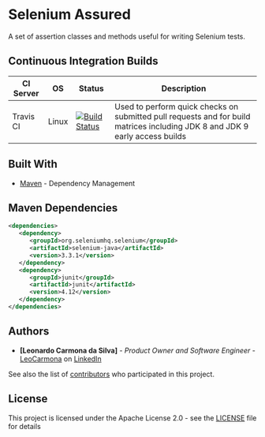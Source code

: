 # Selenium Assured

A set of assertion classes and methods useful for writing Selenium tests.

## Continuous Integration Builds

| CI Server | OS      | Status | Description |
| --------- | ------- | ------ | ----------- |
| Travis CI | Linux   | [![Build Status](https://travis-ci.org/QACore/Selenium-Assured.svg?branch=master)](https://travis-ci.org/QACore/Selenium-Assured) | Used to perform quick checks on submitted pull requests and for build matrices including JDK 8 and JDK 9 early access builds |


## Built With

* [Maven](https://maven.apache.org/) - Dependency Management 

## Maven Dependencies

```xml
<dependencies>
   <dependency>
      <groupId>org.seleniumhq.selenium</groupId>
      <artifactId>selenium-java</artifactId>
      <version>3.3.1</version>
   </dependency>
   <dependency>
      <groupId>junit</groupId>
      <artifactId>junit</artifactId>
      <version>4.12</version>
   </dependency>
</dependencies>
```

## Authors

* **[Leonardo Carmona da Silva]** - *Product Owner and Software Engineer* - [LeoCarmona](https://github.com/LeoCarmona) on [LinkedIn](https://www.linkedin.com/in/l3ocarmona/)

See also the list of [contributors](https://github.com/QACore/Selenium-Assured/graphs/contributors) who participated in this project.

## License

This project is licensed under the Apache License 2.0 - see the [LICENSE](LICENSE.txt) file for details
